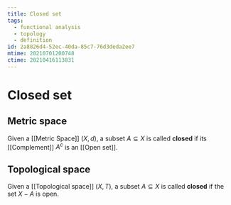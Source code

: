 ```yaml
---
title: Closed set
tags:
  - functional analysis
  - topology
  - definition
id: 2a8826d4-52ec-40da-85c7-76d3deda2ee7
mtime: 20210701200748
ctime: 20210416113831
---
```


# Closed set

## Metric space

Given a [[Metric Space]] $(X,d)$, a subset $A\subseteq X$ is called **closed** if its [[Complement]] $A^c$ is an [[Open set]].

## Topological space

Given a [[Topological space]] $(X, T)$, a subset $A \subseteq X$ is called **closed** if the set $X-A$ is open.

